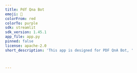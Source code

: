 ```yaml
---
title: Pdf Qna Bot
emoji: 🦀
colorFrom: red
colorTo: purple
sdk: streamlit
sdk_version: 1.45.1
app_file: app.py
pinned: false
license: apache-2.0
short_description: 'This app is designed for PDF QnA Bot, '



---
```

